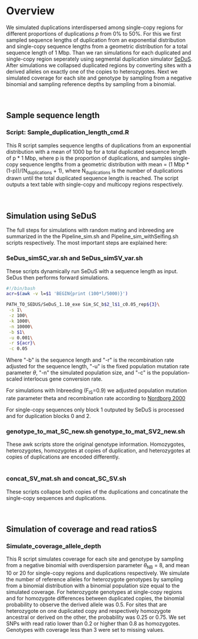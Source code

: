 # Overview

We simulated duplications interdispersed among single-copy regions for different proportions of duplications $p$ from 0% to 50%. For this we first sampled sequence lengths of duplication from an exponential distribution and single-copy sequence lengths from a geometric distribution for a total sequence length of 1 Mbp. Than we ran simulations for each duplicated and single-copy region seperately using segmental duplication simulator [SeDuS](https://academic.oup.com/bioinformatics/article/32/1/148/1742451). After simulations we collapsed duplicated regions by converting sites with a derived alleles on exactly one of the copies to heterozygotes. Next we simulated coverage for each site and genotype by sampling from a negative binomial and sampling reference depths by sampling from a binomial. 
<br />
<br />
<br />
## Sample sequence length
### Script: Sample_duplication_length_cmd.R
This R script samples sequence lengths of duplications from an exponential distribution with a mean of 1000 bp for a total duplicated sequence length of p * 1 Mbp, where p is the proportion of duplications, and samples single-copy sequence lengths from a geometric distribution with mean = (1 Mbp * (1-p))/(N<sub>duplications</sub> + 1), where N<sub>duplications</sub> is the number of duplications drawn until the total duplicated sequence length is reached. The script outputs a text table with single-copy and multicopy regions respectively.
<br />
<br />
<br />
## Simulation using SeDuS

The full steps for simulations with random mating and inbreeding are summarized in the the Pipeline_sim.sh and Pipeline_sim_withSelfing.sh scripts respectively. The most important steps are explained here:
<br />
### SeDus_simSC_var.sh and SeDus_simSV_var.sh
These scripts dynamically run SeDuS with a sequence length as input. SeDus then performs forward simulations.

```bash
#!/bin/bash
acr=$(awk -v l=$1 'BEGIN{print (100*l/5000)}')

PATH_TO_SEDUS/SeDuS_1.10_exe Sim_SC_b$2_l$1_c0.05_rep${3}\
 -s 1\
 -z 100\
 -k 1000\
 -n 10000\
 -b $1\
 -u 0.001\
 -r ${acr}\
 -c 0.05
```
Where "-b" is the sequence length and "-r" is the recombination rate adjusted for the sequence length, "-u" is the fixed population mutation rate parameter $\theta$, "-n" the simulated population size, and "-c" is the population-scaled interlocus gene conversion rate.

For simulations with Inbreeding (F<sub>IS</sub>=0.9) we adjusted population mutation rate parameter theta and recombination rate according to [Nordborg 2000](https://www.ncbi.nlm.nih.gov/pmc/articles/PMC1460950/)

For single-copy sequences only block 1 outputed by SeDuS is processed and for duplication blocks 0 and 2.
<br />
### genotype_to_mat_SC_new.sh  genotype_to_mat_SV2_new.sh
These awk scripts store the original genotype information. Homozygotes, heterozygotes, homozygotes at copies of duplication, and heterozygotes at copies of duplications are encoded differently.  
<br />
### concat_SV_mat.sh and concat_SC_SV.sh
These scripts collapse both copies of the duplications and concatinate the single-copy sequences and duplications.
<br />
<br />
<br />
## Simulation of coverage and read ratiosS
### Simulate_coverage_allele_depth
This R script simulates coverage for each site and genotype by sampling from a negative binomial with overdispersion parameter $\theta$<sub>NB</sub> = 8, and mean 10 or 20 for single-copy regions and duplications respectively. We simulate the number of reference alleles for heterozygote genotypes by sampling from a binomial distribution with a binomial population size equal to the simulated coverage. For heterozygote genotypes at single-copy regions and for homozygote differences between duplicated copies, the binomial probability to observe the derived allele was 0.5. For sites that are heterozygote on one duplicated copy and respectively homozygote ancestral or derived on the other, the probability was 0.25 or 0.75. We set SNPs with read ratio lower than 0.2 or higher than 0.8 as homozygotes. Genotypes with coverage less than 3 were set to missing values. 


